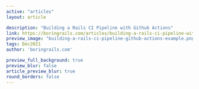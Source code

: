 ```yaml
---
active: "articles"
layout: article

description: "Building a Rails CI Pipeline with Github Actions"
link: https://boringrails.com/articles/building-a-rails-ci-pipeline-with-github-actions/
preview_image: "building-a-rails-ci-pipeline-github-actions-example.png"
tags: Dec2021
author: 'boringrails.com'

preview_full_background: true
preview_blur: false
article_preview_blur: true
round_borders: false
---
```

